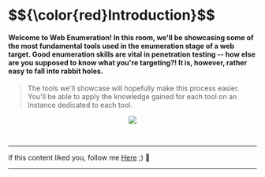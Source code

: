 <h1>$${\color{red}Introduction}$$</h1>


#### Welcome to Web Enumeration! In this room, we'll be showcasing some of the most fundamental tools used in the enumeration stage of a web target. Good enumeration skills are vital in penetration testing -- how else are you supposed to know what you're targeting?! It is, however, rather easy to fall into rabbit holes. 

> The tools we'll showcase will hopefully make this process easier. You'll be able to apply the knowledge gained for each tool on an Instance dedicated to each tool.

<p align="center">
<img src="https://github.com/4bo4yman/T00LS/assets/156849852/b74241cb-ce3e-4ca6-92f2-3774cbbcb788">
</p>


<br>

******
if this content liked you, follow me [Here](https://github.com/4bo4yman) ;) :tada:
*****
